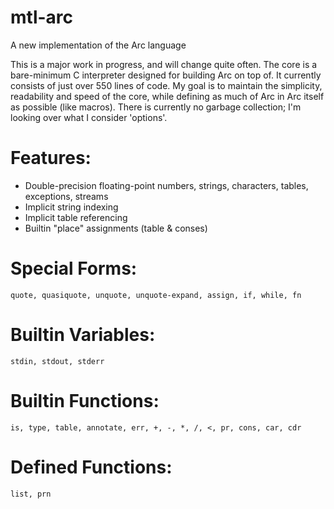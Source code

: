 mtl-arc
=======
A new implementation of the Arc language

This is a major work in progress, and will change quite often. 
The core is a bare-minimum C interpreter designed for building Arc on top of. 
It currently consists of just over 550 lines of code. 
My goal is to maintain the simplicity, readability and speed of the core, while defining as much of Arc in Arc itself as possible (like macros). 
There is currently no garbage collection; I'm looking over what I consider 'options'.

Features:
=========
* Double-precision floating-point numbers, strings, characters, tables, exceptions, streams
* Implicit string indexing
* Implicit table referencing
* Builtin "place" assignments (table & conses)

Special Forms:
==============
```quote, quasiquote, unquote, unquote-expand, assign, if, while, fn```

Builtin Variables:
==================
```stdin, stdout, stderr```

Builtin Functions:
==================
```is, type, table, annotate, err, +, -, *, /, <, pr, cons, car, cdr```

Defined Functions:
==================
```list, prn```